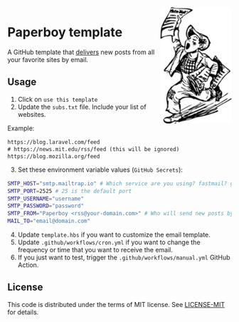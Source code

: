 <img src="https://raw.githubusercontent.com/eduardostuart/paperboy/main/.github/resources/paperboy.png" alt="Paperboy" width="160" align="right">

# Paperboy template

A GitHub template that [delivers](.github/workflows/cron.yml) new posts from all your favorite sites by email.

## Usage

1. Click on `use this template`
2. Update the `subs.txt` file. Include your list of websites.

Example:

```
https://blog.laravel.com/feed
# https://news.mit.edu/rss/feed (this will be ignored)
https://blog.mozilla.org/feed
```

3. Set these environment variable values (`GitHub Secrets`):

```bash
SMTP_HOST="smtp.mailtrap.io" # Which service are you using? fastmail? gmail? sendgrid? ...
SMTP_PORT=2525 # 25 is the default port
SMTP_USERNAME="username"
SMTP_PASSWORD="password"
SMTP_FROM="Paperboy <rss@your-domain.com>" # Who will send new posts by email?
MAIL_TO="email@domain.com"
```

4. Update `template.hbs` if you want to customize the email template.
5. Update `.github/workflows/cron.yml` if you want to change the frequency or time that you want to receive the email.
6. If you just want to test, trigger the `.github/workflows/manual.yml` GitHub Action.

## License

This code is distributed under the terms of MIT license.
See [LICENSE-MIT](LICENSE-MIT) for details.
